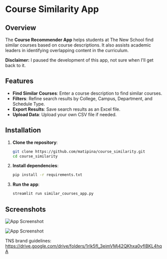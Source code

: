 # Course Similarity App

## Overview

The **Course Recommender App** helps students at The New School find similar courses based on course descriptions. It also assists academic leaders in identifying overlapping content in the curriculum.

**Disclaimer:** I paused the development of this app, not sure when I'll get back to it.

## Features

- **Find Similar Courses**: Enter a course description to find similar courses.
- **Filters**: Refine search results by College, Campus, Department, and Schedule Type.
- **Export Results**: Save search results as an Excel file.
- **Upload Data**: Upload your own CSV file if needed.

## Installation

1. **Clone the repository**:

   ```bash
   git clone https://github.com/matipina/course_similarity.git
   cd course_similarity

2. **Install dependencies**:

    ```bash
    pip install -r requirements.txt

3. **Run the app**:

    ```bash
    streamlit run similar_courses_app.py

## Screenshots
![App Screenshot](Still01.png)

![App Screenshot](Still02.png)

TNS brand guidelines: https://drive.google.com/drive/folders/1rlk5fI_3eimVMj42QKhxa0yfIBKL4hqA
